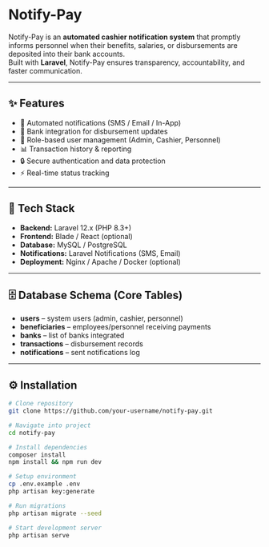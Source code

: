 # Notify-Pay

Notify-Pay is an **automated cashier notification system** that promptly informs personnel when their benefits, salaries, or disbursements are deposited into their bank accounts.  
Built with **Laravel**, Notify-Pay ensures transparency, accountability, and faster communication.

---

## ✨ Features
- 🔔 Automated notifications (SMS / Email / In-App)
- 🏦 Bank integration for disbursement updates
- 👥 Role-based user management (Admin, Cashier, Personnel)
- 📊 Transaction history & reporting
- 🔒 Secure authentication and data protection
- ⚡ Real-time status tracking

---

## 📂 Tech Stack
- **Backend:** Laravel 12.x (PHP 8.3+)
- **Frontend:** Blade / React (optional)
- **Database:** MySQL / PostgreSQL
- **Notifications:** Laravel Notifications (SMS, Email)
- **Deployment:** Nginx / Apache / Docker (optional)

---

## 🗄️ Database Schema (Core Tables)
- **users** – system users (admin, cashier, personnel)
- **beneficiaries** – employees/personnel receiving payments
- **banks** – list of banks integrated
- **transactions** – disbursement records
- **notifications** – sent notifications log

---

## ⚙️ Installation
```bash
# Clone repository
git clone https://github.com/your-username/notify-pay.git

# Navigate into project
cd notify-pay

# Install dependencies
composer install
npm install && npm run dev

# Setup environment
cp .env.example .env
php artisan key:generate

# Run migrations
php artisan migrate --seed

# Start development server
php artisan serve

